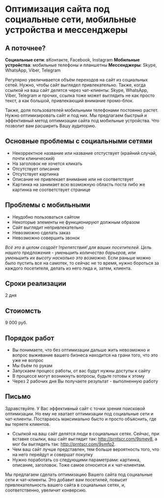 # Оптимизация сайта под социальные сети, мобильные устройства и мессенджеры

## А поточнее?
**Социальные сети**: вКонтакте, Facebook, Instagram
**Мобильные устройства**: мобильные телефоны и планшетны
**Мессенджеры**: Skype, WhatsApp, Viber, Telegram



Регулярно увеличивается объём переходов на сайт из социальных сетей. Нужно, чтобы сайт выглядел привлекательно.
Также, когда ссылкой на ваш сайт делятся через чат-клиенты: Skype, WhatsApp, Viber, Telegram и прочих, ссылка тоже может выглядить
не как просто текст, а как большой, привлекающий внимание промо-блок.

Также, доля пользователей мобильными телефонами постоянно растет. Нужно оптимизировать сайт и под них.
Мы предлагаем быстрый и эффективный метод оптимизации сайта под мобильные устройства. Что позволит вам расширить Вашу аудиторию.


## Основные проблемы с социальными сетями
- Некорректное название или название отстуствует (крайний случай, почти клинический)
- На заголовок не хочется кликать
- Отсутствует описание
- Отсутствует картинка
- Описание не привлекает внимание или не соответствует
- Картинка на занимает всю возможную область поста либо же картинка не соответствует странице



## Проблемы с мобильными
- Неудобно пользоваться сайтом
- Некоторые элементы не функционируют должным образом
- Сайт выглядит непривлекательно
- Невозможно сделать заказ
- Невозможно совершить звонок


*Всё это в целом создаёт !препятствия! для ваших посетителей. Цель нашего предложения - уменьшить количество барьеров, или 
уменьшить их высоту насколько это возможно.*
Если раньше можно было пустить все на самотек, то сейчас не то время, нужно бороться за каждого посетителя, делать из него лида и, 
затем, клиента. 


## Сроки реализации
2 дня

## Стоиомсть
9 000 руб.

## Порядок работ
* Вы понимаете, что без оптимизации дальше жить невозможно и вопрос выживание вашего бизнеса находится на грани того, что это уже не вопрос
* Мы бъём по рукам
* Запускаем процесс работы, от вас будут нужны доступы к сайту
* В процессе могут возникнуть вопросы, будьте готовы к этому
* Через 2 рабочих дня Вы получаете результат - выполненную работу



## Письмо
Здравствуйте.
У Вас эффективный сайт с точки зрения поисковой оптимизации.
Но ему не хватает оптимизации под социальные сети и чат-клиенты. 
Постараюсь максимально бысто и просто объяснить, где вы теряете клиентов.
- Ссылкой на ваш сайт делятся люди в социальных сетях. Сейчас, при вставке ссылки, ваш сайт выглядит так: http://prntscr.com/9smev8,
а мог бы выглядеть так: http://prntscr.com/9smfp2.
- Чем ваш сайт лучше представлен, тем больше вероятность того, что на него перейдут и совершат покупку
- Нужно поработать со следующими параметрами: картинка, описание, заголовок.
Тоже самое относится и к чат-клиентам.

Мы предлагаем сделать оптимизацию Вашего сайта под социальные сети и чат-клиенты. Это добавит вам посетилей,
повысит привлекательность вашего сайта в социальных сетях, и, соответственно, увеличит конверсию. 

